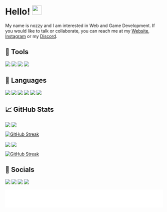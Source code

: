 

# Hello! <img src="https://raw.githubusercontent.com/MartinHeinz/MartinHeinz/master/wave.gif" width="30px" height="30px">
My name is nozzy and I am interested in Web and Game Development. If you would like to talk or collaborate, you can reach me at my [Website](https://nozzy.epizy.com), [Instagram](https://www.instagram.com/nozzyftw) or my [Discord](https://discord.gg/MmrYxKrZy3).

## 🔧 Tools
<!--[<img src="https://img.shields.io/badge/OS-Windows-informational?style=for-the-badge&logo=windows&logoColor=white&color=0078D6">](https://www.microsoft.com/en-au/windows/get-windows-10)  [<img src="https://img.shields.io/badge/OS-MacOS-informational?style=for-the-badge&logo=apple&logoColor=white&color=EBEBEB">]()  [<img src="https://img.shields.io/badge/Editor-VS%20Code-informational?style=for-the-badge&logo=visualstudiocode&logoColor=white&color=007ACC">](https://code.visualstudio.com/insiders/) -->

[<img src="https://img.shields.io/badge/Windows-0078D6?style=for-the-badge&logo=windows&logoColor=white">](https://www.microsoft.com/en-au/windows/)   [<img src="https://img.shields.io/badge/mac%20os-000000?style=for-the-badge&logo=apple&logoColor=white">](www.apple.com/au/macos/)   [<img src="https://img.shields.io/badge/Ubuntu-E95420?style=for-the-badge&logo=ubuntu&logoColor=white">](https://ubuntu.com)   [<img src="https://img.shields.io/badge/VSCode-009B7D?style=for-the-badge&logo=visual%20studio%20code&logoColor=white">](https://code.visualstudio.com/insiders/)

## 📝 Languages
<!--[<img src="https://img.shields.io/badge/HTML-informational?style=for-the-badge&logo=html5&logoColor=white&color=E34F26">](https://www.w3schools.com/html/)  [<img src="https://img.shields.io/badge/CSS-informational?style=for-the-badge&logo=css3&logoColor=white&color=1572B6">](https://www.w3schools.com/css/)  [<img src="https://img.shields.io/badge/JavaScript-informational?style=for-the-badge&logo=javascript&logoColor=black&color=F7DF1E">](https://www.w3schools.com/js/)  [<img src="https://img.shields.io/badge/C%23-informational?style=for-the-badge&logo=csharp&logoColor=white&color=239120">](https://docs.microsoft.com/en-us/dotnet/csharp/)  [<img src="https://img.shields.io/badge/Python-informational?style=for-the-badge&logo=python&logoColor=white&color=3776AB">](https://www.python.org/) -->
[<img src="https://img.shields.io/badge/Python-FFD43B?style=for-the-badge&logo=python&logoColor=blue">](https://www.python.org/)   [<img src="https://img.shields.io/badge/C%23-239120?style=for-the-badge&logo=csharp&logoColor=white">](https://docs.microsoft.com/en-us/dotnet/csharp/)   [<img src="https://img.shields.io/badge/JavaScript-323330?style=for-the-badge&logo=javascript&logoColor=F7DF1E">](https://www.w3schools.com/js/)   [<img src="https://img.shields.io/badge/HTML-E34F26?style=for-the-badge&logo=html5&logoColor=white">](https://www.w3schools.com/html/)   [<img src="https://img.shields.io/badge/CSS-1572B6?style=for-the-badge&logo=css3&logoColor=white">](https://www.w3schools.com/css/)   [<img src="https://img.shields.io/badge/PHP-777BB4?style=for-the-badge&logo=php&logoColor=white">](https://www.php.net)

## 📈 GitHub Stats
<img align="center" src="https://github-readme-stats.vercel.app/api/top-langs/?username=nozzyftw&theme=dark&langs_count=3#gh-dark-mode-only" /> <img align="center" src="https://github-readme-stats.vercel.app/api?username=nozzyftw&line_height=27&show_icons=true&theme=dark#gh-dark-mode-only" />

[![GitHub Streak](https://streak-stats.demolab.com?user=nozzyftw&theme=dark&card_width=770#gh-dark-mode-only)](https://git.io/streak-stats)

<img align="center" src="https://github-readme-stats.vercel.app/api/top-langs/?username=nozzyftw&langs_count=3#gh-light-mode-only" /> <img align="center" src="https://github-readme-stats.vercel.app/api?username=nozzyftw&line_height=27&show_icons=true#gh-light-mode-only" />

[![GitHub Streak](https://streak-stats.demolab.com?user=nozzyftw&card_width=770#gh-light-mode-only)](https://git.io/streak-stats)
## 📣 Socials
<!--[<img src="https://img.shields.io/badge/Stack%20Overflow-informational?style=for-the-badge&logo=stackoverflow&logoColor=white&color=F58025">](https://www.stackoverflow.com/users/13446337/nozzy)  [<img src="https://img.shields.io/badge/Instagram-informational?style=for-the-badge&logo=instagram&logoColor=white&color=E4405F">](https://www.instagram.com/nozzyfw)  [<img src="https://img.shields.io/badge/Twitch-informational?style=for-the-badge&logo=twitch&logoColor=white&color=9146FF">](https://www.twitch.tv/nozzyfw)  [<img src="https://img.shields.io/badge/Discord-informational?style=for-the-badge&logo=discord&logoColor=white&color=5865F2">](https://discord.gg/MmrYxKrZy3) -->
[<img src="https://img.shields.io/badge/Stack_Overflow-FE7A16?style=for-the-badge&logo=stack-overflow&logoColor=white">](https://www.stackoverflow.com/users/13446337/nozzy)   [<img src="https://img.shields.io/badge/Instagram-E4405F?style=for-the-badge&logo=instagram&logoColor=white">](https://www.instagram.com/nozzyftw)   [<img src="https://img.shields.io/badge/Twitch-9146FF?style=for-the-badge&logo=twitch&logoColor=white">](https://www.twitch.tv/nozzyftw)   [<img src="https://img.shields.io/badge/Discord-5865F2?style=for-the-badge&logo=discord&logoColor=white">](https://discord.gg/MmrYxKrZy3)

[<img src="https://github.com/nozzyFTW/nozzyFTW/blob/3ad8ac9af5d92ff5a19c8824cd4772f49341a067/footer.svg">]()
<!-- ![](https://img.shields.io/badge/<WORD_ON_LEFT>-<WORD_ON_RIGHT>-informational?style=flat&logo=<LOGO_NAME>&logoColor=white&color=2bbc8a) -->
<!---
nozzyFTW/nozzyFTW is a ✨ special ✨ repository because its `README.md` (this file) appears on your GitHub profile.
You can click the Preview link to take a look at your changes.
--->
